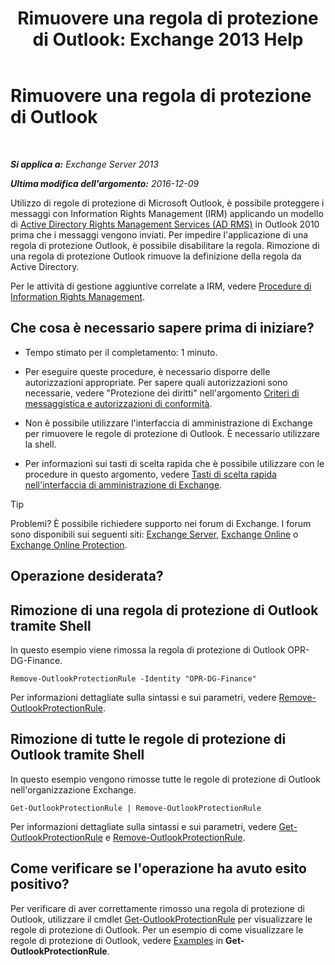 ﻿---
title: 'Rimuovere una regola di protezione di Outlook: Exchange 2013 Help'
TOCTitle: Rimuovere una regola di protezione di Outlook
ms:assetid: 569fc3be-b269-43f5-8797-73ab0691e685
ms:mtpsurl: https://technet.microsoft.com/it-it/library/Ee633467(v=EXCHG.150)
ms:contentKeyID: 50480637
ms.date: 05/22/2018
mtps_version: v=EXCHG.150
ms.translationtype: MT
---

# Rimuovere una regola di protezione di Outlook

 

_**Si applica a:** Exchange Server 2013_

_**Ultima modifica dell'argomento:** 2016-12-09_

Utilizzo di regole di protezione di Microsoft Outlook, è possibile proteggere i messaggi con Information Rights Management (IRM) applicando un modello di [Active Directory Rights Management Services (AD RMS)](https://technet.microsoft.com/en-us/library/hh831364.aspx) in Outlook 2010 prima che i messaggi vengono inviati. Per impedire l'applicazione di una regola di protezione Outlook, è possibile disabilitare la regola. Rimozione di una regola di protezione Outlook rimuove la definizione della regola da Active Directory.

Per le attività di gestione aggiuntive correlate a IRM, vedere [Procedure di Information Rights Management](information-rights-management-procedures-exchange-2013-help.md).

## Che cosa è necessario sapere prima di iniziare?

  - Tempo stimato per il completamento: 1 minuto.

  - Per eseguire queste procedure, è necessario disporre delle autorizzazioni appropriate. Per sapere quali autorizzazioni sono necessarie, vedere "Protezione dei diritti" nell'argomento [Criteri di messaggistica e autorizzazioni di conformità](messaging-policy-and-compliance-permissions-exchange-2013-help.md).

  - Non è possibile utilizzare l'interfaccia di amministrazione di Exchange per rimuovere le regole di protezione di Outlook. È necessario utilizzare la shell.

  - Per informazioni sui tasti di scelta rapida che è possibile utilizzare con le procedure in questo argomento, vedere [Tasti di scelta rapida nell'interfaccia di amministrazione di Exchange](keyboard-shortcuts-in-the-exchange-admin-center-exchange-online-protection-help.md).


> [!TIP]
> Problemi? È possibile richiedere supporto nei forum di Exchange. I forum sono disponibili sui seguenti siti: <A href="https://go.microsoft.com/fwlink/p/?linkid=60612">Exchange Server</A>, <A href="https://go.microsoft.com/fwlink/p/?linkid=267542">Exchange Online</A> o <A href="https://go.microsoft.com/fwlink/p/?linkid=285351">Exchange Online Protection</A>.



## Operazione desiderata?

## Rimozione di una regola di protezione di Outlook tramite Shell

In questo esempio viene rimossa la regola di protezione di Outlook OPR-DG-Finance.

    Remove-OutlookProtectionRule -Identity "OPR-DG-Finance"

Per informazioni dettagliate sulla sintassi e sui parametri, vedere [Remove-OutlookProtectionRule](https://technet.microsoft.com/it-it/library/dd297961\(v=exchg.150\)).

## Rimozione di tutte le regole di protezione di Outlook tramite Shell

In questo esempio vengono rimosse tutte le regole di protezione di Outlook nell'organizzazione Exchange.

    Get-OutlookProtectionRule | Remove-OutlookProtectionRule

Per informazioni dettagliate sulla sintassi e sui parametri, vedere [Get-OutlookProtectionRule](https://technet.microsoft.com/it-it/library/dd298004\(v=exchg.150\)) e [Remove-OutlookProtectionRule](https://technet.microsoft.com/it-it/library/dd297961\(v=exchg.150\)).

## Come verificare se l'operazione ha avuto esito positivo?

Per verificare di aver correttamente rimosso una regola di protezione di Outlook, utilizzare il cmdlet [Get-OutlookProtectionRule](https://technet.microsoft.com/it-it/library/dd298004\(v=exchg.150\)) per visualizzare le regole di protezione di Outlook. Per un esempio di come visualizzare le regole di protezione di Outlook, vedere [Examples](https://technet.microsoft.com/it-it/dd298004\(exchg.150\)#examples) in **Get-OutlookProtectionRule**.

